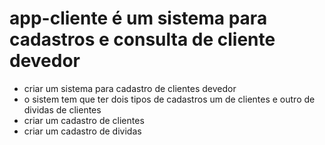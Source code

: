 # app-cliente é um sistema para cadastros e consulta de cliente devedor
- criar um sistema para cadastro de clientes devedor
- o sistem tem que ter dois tipos de cadastros um de clientes e outro de dividas de clientes
- criar um cadastro de clientes
- criar um cadastro de dividas
